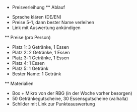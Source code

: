 * Preisverleihung
** Ablauf
- Sprache klären (DE/EN)
- Preise 5-1, dann bester Name verleihen
- Link mit Auswertung ankündigen

** Preise (pro Person)
- Platz 1: 3 Getränke, 1 Essen
- Platz 2: 2 Getränke, 1 Essen
- Platz 3: 1 Getränke, 1 Essen
- Platz 4: 1 Essen
- Platz 5: 1 Getränk
- Bester Name: 1 Getränk

** Materialien
- Box + Mikro von der RBG (in der Woche vorher besorgen)
- 50 Getränkegutscheine, 30 Essensgutscheine (valhalla)
- Schilder mit Link zur Punkteauswertung
